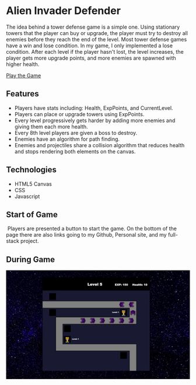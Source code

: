 # Alien Invader Defender
The idea behind a tower defense game is a simple one. Using stationary towers that the player can buy or upgrade, the player must try to destroy all enemies before they reach the end of the level. Most tower defense games have a win and lose condition. In my game, I only implemented a lose condition. After each level if the player hasn't lost, the level increases, the player gets more upgrade points, and more enemies are spawned with higher health.

[Play the Game](https://michaelwhitney93.github.io/AlienInvaderDefender/app/)

## Features
* Players have stats including: Health, ExpPoints, and CurrentLevel.
* Players can place or upgrade towers using ExpPoints.
* Every level progressively gets harder by adding more enemies and giving them each more health.
* Every 8th level players are given a boss to destroy.
* Enemies have an algorithm for path finding.
* Enemies and projectiles share a collision algorithm that reduces health and stops rendering both elements on the canvas.

## Technologies
* HTML5 Canvas
* CSS
* Javascript

## Start of Game
<img>
Players are presented a button to start the game. On the bottom of the page there are also links going to my Github, Personal site, and my full-stack project. 

## During Game
![During game](https://github.com/Michaelwhitney93/AlienInvaderDefender/blob/master/images/during.png)


